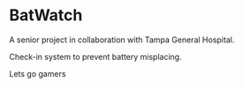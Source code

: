 # BatWatch
A senior project in collaboration with Tampa General Hospital.

Check-in system to prevent battery misplacing.

Lets go gamers 
